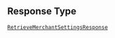 ## Response Type

[`RetrieveMerchantSettingsResponse`](../../doc/models/retrieve-merchant-settings-response.md)
